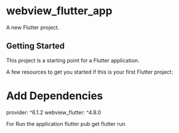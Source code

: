 # webview_flutter_app

A new Flutter project.

## Getting Started

This project is a starting point for a Flutter application.

A few resources to get you started if this is your first Flutter project:


# Add Dependencies
provider: ^6.1.2
webview_flutter: ^4.8.0

For Run the application
flutter pub get 
flutter run
